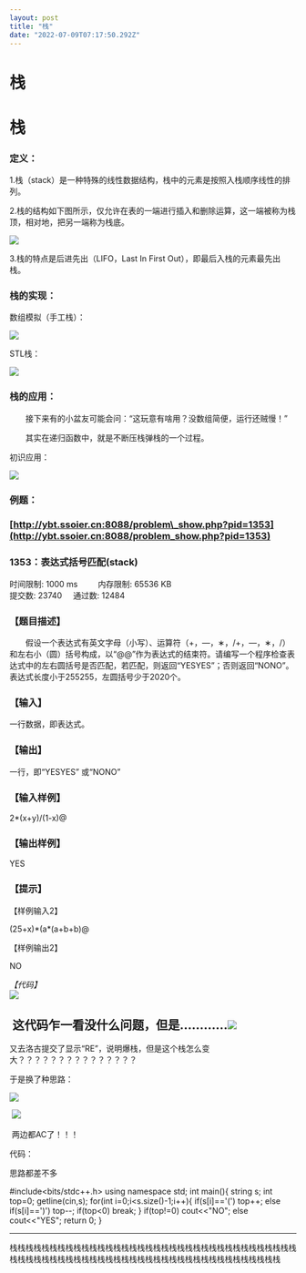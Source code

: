 ```yaml
---
layout: post
title: "栈"
date: "2022-07-09T07:17:50.292Z"
---
```

栈
=

栈
=

### 定义：

1.栈（stack）是一种特殊的线性数据结构，栈中的元素是按照入栈顺序线性的排列。

2.栈的结构如下图所示，仅允许在表的一端进行插入和删除运算，这一端被称为栈顶，相对地，把另一端称为栈底。

![](https://img2022.cnblogs.com/blog/2870264/202207/2870264-20220709122647311-1551762794.png)

3.栈的特点是后进先出（LIFO，Last In First Out），即最后入栈的元素最先出栈。

### 栈的实现：

数组模拟（手工栈）：

![](https://img2022.cnblogs.com/blog/2870264/202207/2870264-20220708221947230-2016247530.png)

STL栈：

![](https://img2022.cnblogs.com/blog/2870264/202207/2870264-20220708222408339-1895333037.png)

### 栈的应用：

　　接下来有的小盆友可能会问：“这玩意有啥用？没数组简便，运行还贼慢！”

　　其实在递归函数中，就是不断压栈弹栈的一个过程。

初识应用：

![](https://img2022.cnblogs.com/blog/2870264/202207/2870264-20220708223553542-1124858493.png)

### 例题：

### [http://ybt.ssoier.cn:8088/problem\_show.php?pid=1353](http://ybt.ssoier.cn:8088/problem_show.php?pid=1353)

### 1353：表达式括号匹配(stack)

  
时间限制: 1000 ms         内存限制: 65536 KB  
提交数: 23740     通过数: 12484

### 【题目描述】

　　假设一个表达式有英文字母（小写）、运算符（+，—，∗，/+，—，∗，/）和左右小（圆）括号构成，以“@@”作为表达式的结束符。请编写一个程序检查表达式中的左右圆括号是否匹配，若匹配，则返回“YESYES”；否则返回“NONO”。表达式长度小于255255，左圆括号少于2020个。

### 【输入】

一行数据，即表达式。

### 【输出】

一行，即“YESYES” 或“NONO”

### 【输入样例】

2\*(x+y)/(1-x)@

### 【输出样例】

YES

### 【提示】

【样例输入2】

(25+x)\*(a\*(a+b+b)@

【样例输出2】

NO

_【代码】  
![](https://img2022.cnblogs.com/blog/2870264/202207/2870264-20220709120934915-2063640463.png)_

 这代码乍一看没什么问题，但是…………![](https://img2022.cnblogs.com/blog/2870264/202207/2870264-20220709121108972-822123949.png)
---------------------------------------------------------------------------------------------------------------

又去洛古提交了显示“RE”，说明爆栈，但是这个栈怎么变大？？？？？？？？？？？？？？？

于是换了种思路：

_![](https://img2022.cnblogs.com/blog/2870264/202207/2870264-20220709121900225-363895317.png)_

 ![](https://img2022.cnblogs.com/blog/2870264/202207/2870264-20220709121929063-1257079500.png)

 两边都AC了！！！

代码：

思路都差不多

#include<bits/stdc++.h>
using namespace std;
int main(){
    string s;
    int top=0;
    getline(cin,s);
    for(int i=0;i<s.size()-1;i++){
        if(s\[i\]=='(') top++;
        else if(s\[i\]==')') top--;
        if(top<0) break;
    }
    if(top!=0) cout<<"NO";
    else cout<<"YES";
    return 0;
}

* * *

栈栈栈栈栈栈栈栈栈栈栈栈栈栈栈栈栈栈栈栈栈栈栈栈栈栈栈栈栈栈栈栈栈栈栈栈栈栈栈栈栈栈栈栈栈栈栈栈栈栈栈栈栈栈栈栈栈栈栈栈栈栈栈栈栈栈栈栈栈栈